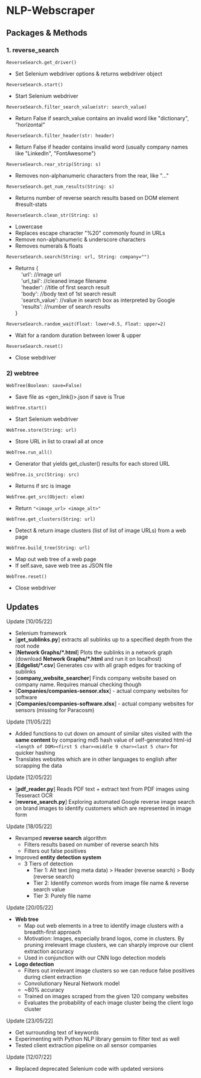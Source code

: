 # NLP-Webscraper

## Packages & Methods
### 1. reverse_search
```ReverseSearch.get_driver()```
- Set Selenium webdriver options & returns webdriver object
<!-- -->

```ReverseSearch.start()```
- Start Selenium webdriver
<!-- -->

```ReverseSearch.filter_search_value(str: search_value)``` 
- Return False if search_value contains an invalid word like "dictionary", "horizontal"
<!-- -->

```ReverseSearch.filter_header(str: header)``` 
- Return False if header contains invalid word (usually company names like "LinkedIn", "FontAwesome")
<!-- -->

```ReverseSearch.rear_strip(String: s)``` 
- Removes non-alphanumeric characters from the rear, like "..."
<!-- -->

```ReverseSearch.get_num_results(String: s)``` 
- Returns number of reverse search results based on DOM element #result-stats
<!-- -->

```ReverseSearch.clean_str(String: s)```
- Lowercase
- Replaces escape character "%20" commonly found in URLs
- Remove non-alphanumeric & underscore characters
- Removes numerals & floats
<!-- -->

```ReverseSearch.search(String: url, String: company="")```
- Returns {\
    &nbsp;&nbsp;&nbsp;&nbsp;'url': //image url\
    &nbsp;&nbsp;&nbsp;&nbsp;'url_tail': //cleaned image filename\
    &nbsp;&nbsp;&nbsp;&nbsp;'header': //title of first search result\
    &nbsp;&nbsp;&nbsp;&nbsp;'body': //body text of 1st search result\
    &nbsp;&nbsp;&nbsp;&nbsp;'search_value': //value in search box as interpreted by Google\
    &nbsp;&nbsp;&nbsp;&nbsp;'results': //number of search results\
  }
<!-- -->

```ReverseSearch.random_wait(Float: lower=0.5, Float: upper=2)```
- Wait for a random duration between lower & upper
<!-- -->

```ReverseSearch.reset()```
- Close webdriver
<!-- -->

### 2) webtree
```WebTree(Boolean: save=False)```
- Save file as <gen_link()>.json if save is True
<!-- -->

```WebTree.start()```
- Start Selenium webdriver
<!-- -->

```WebTree.store(String: url)```
- Store URL in list to crawl all at once
<!-- -->

```WebTree.run_all()```
- Generator that yields get_cluster() results for each stored URL
<!-- -->

```WebTree.is_src(String: src)```
- Returns if src is image
<!-- -->

```WebTree.get_src(Object: elem)```
- Return ```"<image_url> <image_alt>"```
<!-- -->

```WebTree.get_clusters(String: url)```
- Detect & return image clusters (list of list of image URLs) from a web page
<!-- -->

```WebTree.build_tree(String: url)```
- Map out web tree of a web page
- If self.save, save web tree as JSON file
<!-- -->

```WebTree.reset()```
- Close webdriver
<!-- -->

## Updates
Update [10/05/22]
- Selenium framework
- [**get_sublinks.py**] extracts all sublinks up to a specified depth from the root node
- [**Network Graphs/\*.html**] Plots the sublinks in a network graph (download **Network Graphs/\*.html** and run it on localhost)
- [**Edgelist/\*.csv**] Generates csv with all graph edges for tracking of sublinks
- [**company_website_searcher**] Finds company website based on company name. Requires manual checking though
- [**Companies/companies-sensor.xlsx**] - actual company websites for software
- [**Companies/companies-software.xlsx**] - actual company websites for sensors (missing for Paracosm)

Update [11/05/22]
- Added functions to cut down on amount of similar sites visited with the **same content** by comparing md5 hash value of self-generated html-id ```<length of DOM><first 5 char><middle 9 char><last 5 char>```
for quicker hashing
- Translates websites which are in other languages to english after scrapping the data

Update [12/05/22]
- [**pdf_reader.py**] Reads PDF text + extract text from PDF images using Tesseract OCR
- [**reverse_search.py**] Exploring automated Google reverse image search on brand images to identify customers which are represented in image form

Update [18/05/22]
- Revamped **reverse search** algorithm
  - Filters results based on number of reverse search hits
  - Filters out false positives
- Improved **entity detection system**
  - 3 Tiers of detection
    - Tier 1: Alt text (img meta data) > Header (reverse search) > Body (reverse search)
    - Tier 2: Identify common words from image file name & reverse search value
    - Tier 3: Purely file name

Update [20/05/22]
- **Web tree**
  - Map out web elements in a tree to identify image clusters with a breadth-first approach
  - Motivation: Images, especially brand logos, come in clusters. By pruning irrelevant image clusters, we can sharply improve our client extraction accuracy
  - Used in conjunction with our CNN logo detection models
- **Logo detection**
  - Filters out irrelevant image clusters so we can reduce false positives during client extraction
  - Convolutionary Neural Network model
  - ~80% accuracy
  - Trained on images scraped from the given 120 company websites
  - Evaluates the probability of each image cluster being the client logo cluster

Update [23/05/22]
- Get surrounding text of keywords
- Experimenting with Python NLP library gensim to filter text as well
- Tested client extraction pipeline on all sensor companies

Update [12/07/22]
- Replaced deprecated Selenium code with updated versions
